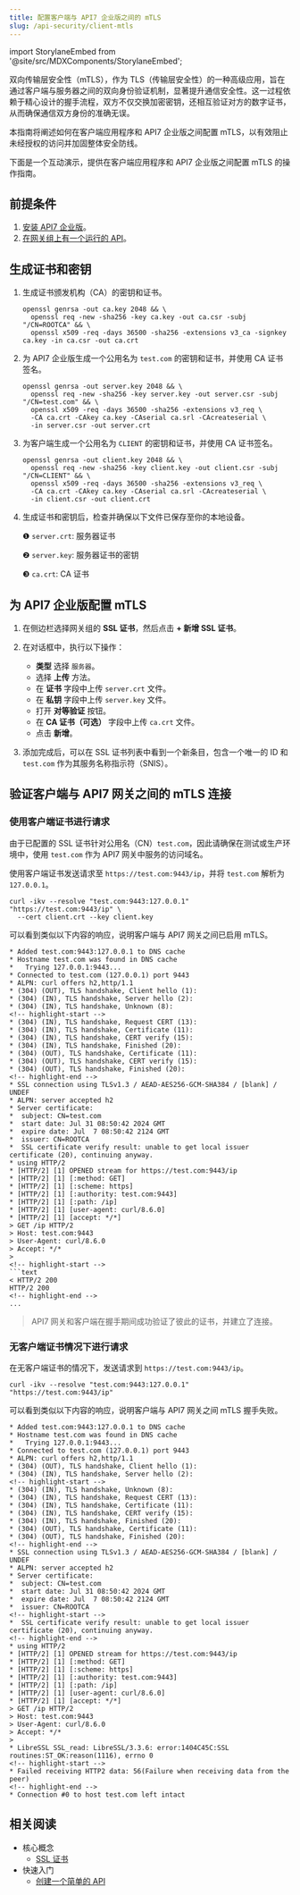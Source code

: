 ```yaml
---
title: 配置客户端与 API7 企业版之间的 mTLS
slug: /api-security/client-mtls
---
```


import StorylaneEmbed from '@site/src/MDXComponents/StorylaneEmbed';

双向传输层安全性（mTLS），作为 TLS（传输层安全性）的一种高级应用，旨在通过客户端与服务器之间的双向身份验证机制，显著提升通信安全性。这一过程依赖于精心设计的握手流程，双方不仅交换加密密钥，还相互验证对方的数字证书，从而确保通信双方身份的准确无误。

本指南将阐述如何在客户端应用程序和 API7 企业版之间配置 mTLS，以有效阻止未经授权的访问并加固整体安全防线。

下面是一个互动演示，提供在客户端应用程序和 API7 企业版之间配置 mTLS 的操作指南。

<StorylaneEmbed src='https://app.storylane.io/demo/id1jfgxj5rgz' />

## 前提条件

1. [安装 API7 企业版](../getting-started/install-api7-ee)。
2. [在网关组上有一个运行的 API](../getting-started/launch-your-first-api)。

## 生成证书和密钥

1. 生成证书颁发机构（CA）的密钥和证书。

    ```shell
    openssl genrsa -out ca.key 2048 && \
      openssl req -new -sha256 -key ca.key -out ca.csr -subj "/CN=ROOTCA" && \
      openssl x509 -req -days 36500 -sha256 -extensions v3_ca -signkey ca.key -in ca.csr -out ca.crt
    ```

2. 为 API7 企业版生成一个公用名为 `test.com` 的密钥和证书，并使用 CA 证书签名。

    ```shell
    openssl genrsa -out server.key 2048 && \
      openssl req -new -sha256 -key server.key -out server.csr -subj "/CN=test.com" && \
      openssl x509 -req -days 36500 -sha256 -extensions v3_req \
      -CA ca.crt -CAkey ca.key -CAserial ca.srl -CAcreateserial \
      -in server.csr -out server.crt
    ```

3. 为客户端生成一个公用名为 `CLIENT` 的密钥和证书，并使用 CA 证书签名。

    ```shell
    openssl genrsa -out client.key 2048 && \
      openssl req -new -sha256 -key client.key -out client.csr -subj "/CN=CLIENT" && \
      openssl x509 -req -days 36500 -sha256 -extensions v3_req \
      -CA ca.crt -CAkey ca.key -CAserial ca.srl -CAcreateserial \
      -in client.csr -out client.crt
    ```

4. 生成证书和密钥后，检查并确保以下文件已保存至你的本地设备。

    ❶ `server.crt`: 服务器证书

    ❷ `server.key`: 服务器证书的密钥

    ❸ `ca.crt`: CA 证书

## 为 API7 企业版配置 mTLS

1. 在侧边栏选择网关组的 **SSL 证书**，然后点击 **+ 新增 SSL 证书**。

2. 在对话框中，执行以下操作：

   - **类型** 选择 `服务器`。
   - 选择 **上传** 方法。
   - 在 **证书** 字段中上传 `server.crt` 文件。
   - 在 **私钥** 字段中上传 `server.key` 文件。
   - 打开 **对等验证** 按钮。
   - 在 **CA 证书（可选）** 字段中上传 `ca.crt` 文件。
   - 点击 **新增**。

3. 添加完成后，可以在 SSL 证书列表中看到一个新条目，包含一个唯一的 ID 和 `test.com` 作为其服务名称指示符（SNIS）。

## 验证客户端与 API7 网关之间的 mTLS 连接

### 使用客户端证书进行请求

由于已配置的 SSL 证书针对公用名（CN）`test.com`，因此请确保在测试或生产环境中，使用 `test.com` 作为 API7 网关中服务的访问域名。

使用客户端证书发送请求至 `https://test.com:9443/ip`，并将 `test.com` 解析为 `127.0.0.1`。

```shell
curl -ikv --resolve "test.com:9443:127.0.0.1" "https://test.com:9443/ip" \
  --cert client.crt --key client.key
```

可以看到类似以下内容的响应，说明客户端与 API7 网关之间已启用 mTLS。

```text
* Added test.com:9443:127.0.0.1 to DNS cache
* Hostname test.com was found in DNS cache
*   Trying 127.0.0.1:9443...
* Connected to test.com (127.0.0.1) port 9443
* ALPN: curl offers h2,http/1.1
* (304) (OUT), TLS handshake, Client hello (1):
* (304) (IN), TLS handshake, Server hello (2):
* (304) (IN), TLS handshake, Unknown (8):
<!-- highlight-start -->
* (304) (IN), TLS handshake, Request CERT (13):
* (304) (IN), TLS handshake, Certificate (11):
* (304) (IN), TLS handshake, CERT verify (15):
* (304) (IN), TLS handshake, Finished (20):
* (304) (OUT), TLS handshake, Certificate (11):
* (304) (OUT), TLS handshake, CERT verify (15):
* (304) (OUT), TLS handshake, Finished (20):
<!-- highlight-end -->
* SSL connection using TLSv1.3 / AEAD-AES256-GCM-SHA384 / [blank] / UNDEF
* ALPN: server accepted h2
* Server certificate:
*  subject: CN=test.com
*  start date: Jul 31 08:50:42 2024 GMT
*  expire date: Jul  7 08:50:42 2124 GMT
*  issuer: CN=ROOTCA
*  SSL certificate verify result: unable to get local issuer certificate (20), continuing anyway.
* using HTTP/2
* [HTTP/2] [1] OPENED stream for https://test.com:9443/ip
* [HTTP/2] [1] [:method: GET]
* [HTTP/2] [1] [:scheme: https]
* [HTTP/2] [1] [:authority: test.com:9443]
* [HTTP/2] [1] [:path: /ip]
* [HTTP/2] [1] [user-agent: curl/8.6.0]
* [HTTP/2] [1] [accept: */*]
> GET /ip HTTP/2
> Host: test.com:9443
> User-Agent: curl/8.6.0
> Accept: */*
> 
<!-- highlight-start -->
```text
< HTTP/2 200 
HTTP/2 200 
<!-- highlight-end -->
...
```

> API7 网关和客户端在握手期间成功验证了彼此的证书，并建立了连接。

### 无客户端证书情况下进行请求

在无客户端证书的情况下，发送请求到 `https://test.com:9443/ip`。

```shell
curl -ikv --resolve "test.com:9443:127.0.0.1" "https://test.com:9443/ip"
```

可以看到类似以下内容的响应，说明客户端与 API7 网关之间 mTLS 握手失败。

```text
* Added test.com:9443:127.0.0.1 to DNS cache
* Hostname test.com was found in DNS cache
*   Trying 127.0.0.1:9443...
* Connected to test.com (127.0.0.1) port 9443
* ALPN: curl offers h2,http/1.1
* (304) (OUT), TLS handshake, Client hello (1):
* (304) (IN), TLS handshake, Server hello (2):
<!-- highlight-start -->
* (304) (IN), TLS handshake, Unknown (8):
* (304) (IN), TLS handshake, Request CERT (13):
* (304) (IN), TLS handshake, Certificate (11):
* (304) (IN), TLS handshake, CERT verify (15):
* (304) (IN), TLS handshake, Finished (20):
* (304) (OUT), TLS handshake, Certificate (11):
* (304) (OUT), TLS handshake, Finished (20):
<!-- highlight-end -->
* SSL connection using TLSv1.3 / AEAD-AES256-GCM-SHA384 / [blank] / UNDEF
* ALPN: server accepted h2
* Server certificate:
*  subject: CN=test.com
*  start date: Jul 31 08:50:42 2024 GMT
*  expire date: Jul  7 08:50:42 2124 GMT
*  issuer: CN=ROOTCA
<!-- highlight-start -->
*  SSL certificate verify result: unable to get local issuer certificate (20), continuing anyway.
<!-- highlight-end -->
* using HTTP/2
* [HTTP/2] [1] OPENED stream for https://test.com:9443/ip
* [HTTP/2] [1] [:method: GET]
* [HTTP/2] [1] [:scheme: https]
* [HTTP/2] [1] [:authority: test.com:9443]
* [HTTP/2] [1] [:path: /ip]
* [HTTP/2] [1] [user-agent: curl/8.6.0]
* [HTTP/2] [1] [accept: */*]
> GET /ip HTTP/2
> Host: test.com:9443
> User-Agent: curl/8.6.0
> Accept: */*
> 
* LibreSSL SSL_read: LibreSSL/3.3.6: error:1404C45C:SSL routines:ST_OK:reason(1116), errno 0
<!-- highlight-start -->
* Failed receiving HTTP2 data: 56(Failure when receiving data from the peer)
<!-- highlight-end -->
* Connection #0 to host test.com left intact
```

## 相关阅读

- 核心概念
  - [SSL 证书](../key-concepts/ssl-certificates)
- 快速入门
  - [创建一个简单的 API](../getting-started/launch-your-first-api)